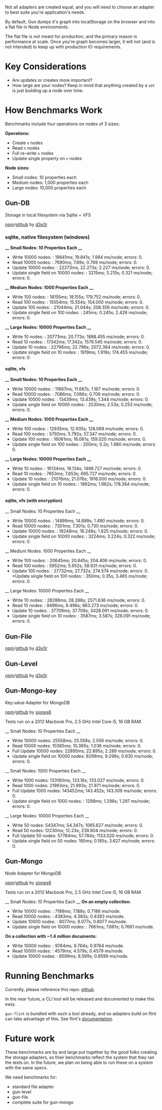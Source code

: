 Not all adapters are created equal, and you will need to choose an adapter to best suite you're application's needs.

By default, Gun dumps it's graph into localStorage on the browser and into a flat file in Node environments.

The flat file is _not_ meant for production, and the primary reason is performance at scale. Once you're graph becomes larger, it will not (and is not intended) to keep up with production IO requirements.

# Key Considerations

* Are updates or creates more important?
* How large are your nodes? Keep in mind that anything created by a `set` is just building up a node over time.

# How Benchmarks Work

Benchmarks include four operations on nodes of 3 sizes:

**Operations:**
* Create `n` nodes
* Read `n` nodes
* Full re-write `n` nodes
* Update single property on `n` nodes

**Node sizes:**

* Small nodes: 10 properties each
* Medium nodes: 1,000 properties each
* Large nodes: 10,000 properties each

## Gun-DB

Storage in local filesystem via Sqlite + VFS

[npm](https://www.npmjs.com/package/gun-db)/[github](https://github.com/d3x0r/gun-db) by [d3x0r](https://github.com/d3x0r)

### sqlite, native filesystem (windows)
**__ Small Nodes: 10 Properties Each __**
* Write 10000 nodes: : 19841ms; 19.841s; 1.984 ms/node; errors: 0.
* Read 10000 nodes: : 7690ms; 7.69s; 0.769 ms/node; errors: 0.
* Update 10000 nodes: : 22273ms; 22.273s; 2.227 ms/node; errors: 0.
* Update single field on 10000 nodes: : 3215ms; 3.215s; 0.321 ms/node; errors: 0.

**__ Medium Nodes: 1000 Properties Each __**
* Write 100 nodes: : 18155ms; 18.155s; 179.752 ms/node; errors: 0.
* Read 100 nodes: : 15554ms; 15.554s; 154.000 ms/node; errors: 0.
* Update 100 nodes: : 21044ms; 21.044s; 208.356 ms/node; errors: 0.
* Update single field on 100 nodes: : 245ms; 0.245s; 2.426 ms/node; errors: 0.

**__ Large Nodes: 10000 Properties Each __**
* Write 10 nodes: : 20773ms; 20.773s; 1888.455 ms/node; errors: 0.
* Read 10 nodes: : 17342ms; 17.342s; 1576.545 ms/node; errors: 0.
* Update 10 nodes: : 22796ms; 22.796s; 2072.364 ms/node; errors: 0.
* Update single field on 10 nodes: : 1919ms; 1.919s; 174.455 ms/node; errors: 0.

#### sqlite, vfs
**__ Small Nodes: 10 Properties Each __**
* Write 10000 nodes: : 11667ms; 11.667s; 1.167 ms/node; errors: 0.
* Read 10000 nodes: : 7086ms; 7.086s; 0.709 ms/node; errors: 0.
* Update 10000 nodes: : 13439ms; 13.439s; 1.344 ms/node; errors: 0.
* Update single field on 10000 nodes: : 2530ms; 2.53s; 0.253 ms/node; errors: 0.

**__ Medium Nodes: 1000 Properties Each __**
* Write 100 nodes: : 12935ms; 12.935s; 128.069 ms/node; errors: 0.
* Read 100 nodes: : 5792ms; 5.792s; 57.347 ms/node; errors: 0.
* Update 100 nodes: : 16061ms; 16.061s; 159.020 ms/node; errors: 0.
* Update single field on 100 nodes: : 200ms; 0.2s; 1.980 ms/node; errors: 0.

**__ Large Nodes: 10000 Properties Each __**
* Write 10 nodes: : 16134ms; 16.134s; 1466.727 ms/node; errors: 0.
* Read 10 nodes: : 7653ms; 7.653s; 695.727 ms/node; errors: 0.
* Update 10 nodes: : 21076ms; 21.076s; 1916.000 ms/node; errors: 0.
* Update single field on 10 nodes: : 1962ms; 1.962s; 178.364 ms/node; errors: 0.


#### sqlite, vfs (with encryption)
__ Small Nodes: 10 Properties Each __
* Write 10000 nodes: : 14899ms; 14.899s; 1.490 ms/node; errors: 0.
* Read 10000 nodes: : 7301ms; 7.301s; 0.730 ms/node; errors: 0.
* Update 10000 nodes: : 18248ms; 18.248s; 1.825 ms/node; errors: 0.
* Update single field on 10000 nodes: : 3224ms; 3.224s; 0.322 ms/node; errors: 0.

__ Medium Nodes: 1000 Properties Each __
* Write 100 nodes: : 20645ms; 20.645s; 204.406 ms/node; errors: 0.
* Read 100 nodes: : 5952ms; 5.952s; 58.931 ms/node; errors: 0.
* Update 100 nodes: : 27732ms; 27.732s; 274.574 ms/node; errors: 0.
*Update single field on 100 nodes: : 350ms; 0.35s; 3.465 ms/node; errors: 0.

__ Large Nodes: 10000 Properties Each __
* Write 10 nodes: : 28288ms; 28.288s; 2571.636 ms/node; errors: 0.
* Read 10 nodes: : 9496ms; 9.496s; 863.273 ms/node; errors: 0.
* Update 10 nodes: : 37709ms; 37.709s; 3428.091 ms/node; errors: 0.
* Update single field on 10 nodes: : 3587ms; 3.587s; 326.091 ms/node; errors: 0.

## Gun-File

[npm](https://www.npmjs.com/package/gun-file)/[github](https://github.com/d3x0r/gun-file) by [d3x0r](https://github.com/d3x0r)

## Gun-Level

[npm](https://www.npmjs.com/package/gun-file)/[github](https://github.com/d3x0r/gun-file) by [d3x0r](https://github.com/d3x0r)

## Gun-Mongo-key

Key:value Adapter for MongoDB

[npm](https://www.npmjs.com/package/gun-mongo-key)/[github](https://github.com/sjones6/gun-mongo-key) by [sjones6](https://github.com/sjones6)

Tests run on a 2012 Macbook Pro, 2.5 GHz Intel Core i5, 16 GB RAM.

__ Small Nodes: 10 Properties Each __
* Write 10000 nodes: 25558ms; 25.558s; 2.556 ms/node; errors: 0.
* Read 10000 nodes: 10365ms; 10.365s; 1.036 ms/node; errors: 0.
* Full Update 10000 nodes: 22895ms; 22.895s; 2.289 ms/node; errors: 0.
* Update single field on 10000 nodes: 9299ms; 9.299s; 0.930 ms/node; errors: 0.

__ Small Nodes: 1000 Properties Each __
* Write 1000 nodes: 133160ms; 133.16s; 133.027 ms/node; errors: 0.
* Read 1000 nodes: 21993ms; 21.993s; 21.971 ms/node; errors: 0.
* Full Update 1000 nodes: 143452ms; 143.452s; 143.309 ms/node; errors: 0.
* Update single field on 1000 nodes: : 1298ms; 1.298s; 1.297 ms/node; errors: 0.

__ Large Nodes: 10000 Properties Each __
* Write 50 nodes: 54347ms; 54.347s; 1065.627 ms/node; errors: 0.
* Read 50 nodes: 12230ms; 12.23s; 239.804 ms/node; errors: 0.
* Full Update 50 nodes: 57784ms; 57.784s; 1133.020 ms/node; errors: 0.
* Update single field on 50 nodes: 185ms; 0.185s; 3.627 ms/node; errors: 0.

## Gun-Mongo

Node Adapter for MongoDB

[npm](https://www.npmjs.com/package/gun-mongo)/[github](https://github.com/sjones6/gun-mongo) by [sjones6](https://github.com/sjones6)

Tests run on a 2012 Macbook Pro, 2.5 GHz Intel Core i5, 16 GB RAM.

__ Small Nodes: 10 Properties Each __
**On an empty collection:**
* Write 10000 nodes: : 7188ms; 7.188s; 0.7188 ms/node.
* Read 10000 nodes: : 4383ms; 4.383s; 0.4383 ms/node.
* Update 10000 nodes: : 8077ms; 8.077s; 0.8077 ms/node.
* Update single field on 10000 nodes: : 7661ms; 7.661s; 0.7661 ms/node.

**On a collection with ~1.4 million documents:**
* Write 10000 nodes: : 9764ms; 9.764s; 0.9764 ms/node.
* Read 10000 nodes: : 4579ms; 4.579s; 0.4579 ms/node.
* Update 10000 nodes: : 8599ms; 8.599s; 0.8599 ms/node.

# Running Benchmarks

Currently, please reference this repo: [github](https://github.com/sjones6/gun-adapter-perf).

In the near future, a CLI tool will be released and documented to make this easy.

`gun-flint` is bundled with such a tool already, and so adapters build on flint can take advantage of this. See flint's [documentation](https://github.com/sjones6/gun-flint/blob/master/docs/PERFORMANCE_TESTING.MD).

# Future work

These benchmarks are by and large put together by the good folks creating the storage adapters, so their benchmarks reflect the system that they ran the tests on. In the future, we plan on being able to run these on a system with the same specs.

We need benchmarks for:

* standard file adapter
* gun-level
* gun-file
* complete suite for gun-mongo

